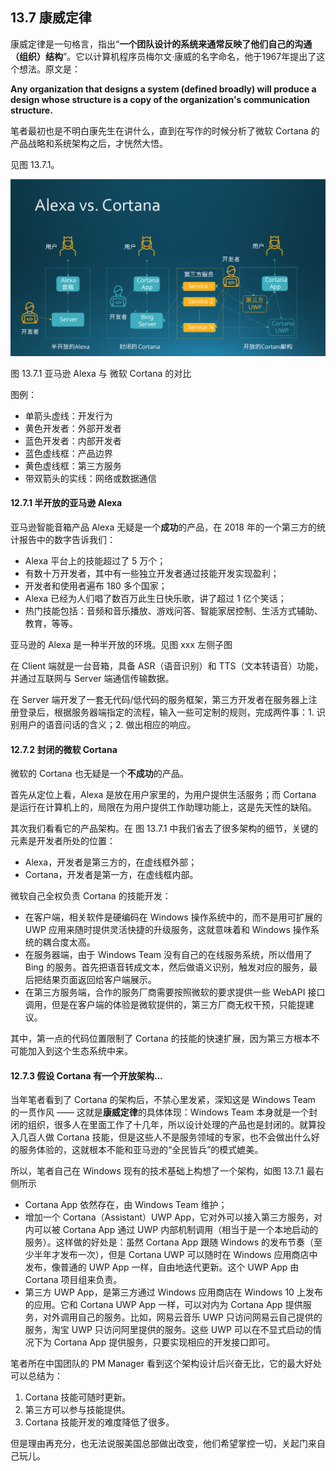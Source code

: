 
## 13.7 康威定律

康威定律是一句格言，指出“**一个团队设计的系统来通常反映了他们自己的沟通（组织）结构**”。它以计算机程序员梅尔文·康威的名字命名，他于1967年提出了这个想法。原文是：

**Any organization that designs a system (defined broadly) will produce a design whose structure is a copy of the organization's communication structure.**

笔者最初也是不明白康先生在讲什么，直到在写作的时候分析了微软 Cortana 的产品战略和系统架构之后，才恍然大悟。

见图 13.7.1。

<img src="img/Slide20.SVG"/>

图 13.7.1 亚马逊 Alexa 与 微软 Cortana 的对比

图例：

- 单箭头虚线：开发行为
- 黄色开发者：外部开发者
- 蓝色开发者：内部开发者
- 蓝色虚线框：产品边界
- 黄色虚线框：第三方服务
- 带双箭头的实线：网络或数据通信

#### 12.7.1 半开放的亚马逊 Alexa

亚马逊智能音箱产品 Alexa 无疑是一个**成功**的产品，在 2018 年的一个第三方的统计报告中的数字告诉我们：

- Alexa 平台上的技能超过了 5 万个；
- 有数十万开发者，其中有一些独立开发者通过技能开发实现盈利；
- 开发者和使用者遍布 180 多个国家；
- Alexa 已经为人们唱了数百万此生日快乐歌，讲了超过 1 亿个笑话；
- 热门技能包括：音频和音乐播放、游戏问答、智能家居控制、生活方式辅助、教育，等等。

亚马逊的 Alexa 是一种半开放的环境。见图 xxx 左侧子图

在 Client 端就是一台音箱，具备 ASR（语音识别）和 TTS（文本转语音）功能，并通过互联网与 Server 端通信传输数据。

在 Server 端开发了一套无代码/低代码的服务框架，第三方开发者在服务器上注册登录后，根据服务器端指定的流程，输入一些可定制的规则，完成两件事：1. 识别用户的语音问话的含义；2. 做出相应的响应。


#### 12.7.2 封闭的微软 Cortana

微软的 Cortana 也无疑是一个**不成功**的产品。

首先从定位上看，Alexa 是放在用户家里的，为用户提供生活服务；而 Cortana 是运行在计算机上的，局限在为用户提供工作助理功能上，这是先天性的缺陷。

其次我们看看它的产品架构。在 图 13.7.1 中我们省去了很多架构的细节，关键的元素是开发者所处的位置：

- Alexa，开发者是第三方的，在虚线框外部；
- Cortana，开发者是第一方，在虚线框内部。

微软自己全权负责 Cortana 的技能开发：

- 在客户端，相关软件是硬编码在 Windows 操作系统中的，而不是用可扩展的 UWP 应用来随时提供灵活快捷的升级服务，这就意味着和 Windows 操作系统的耦合度太高。
- 在服务器端，由于 Windows Team 没有自己的在线服务系统，所以借用了 Bing 的服务。首先把语音转成文本，然后做语义识别，触发对应的服务，最后把结果页面返回给客户端展示。
- 在第三方服务端，合作的服务厂商需要按照微软的要求提供一些 WebAPI 接口调用，但是在客户端的体验是微软提供的，第三方厂商无权干预，只能提建议。

其中，第一点的代码位置限制了 Cortana 的技能的快速扩展，因为第三方根本不可能加入到这个生态系统中来。

#### 12.7.3 假设 Cortana 有一个开放架构...

当年笔者看到了 Cortana 的架构后，不禁心里发紧，深知这是 Windows Team 的一贯作风 —— 这就是**康威定律**的具体体现：Windows Team 本身就是一个封闭的组织，很多人在里面工作了十几年，所以设计处理的产品也是封闭的。就算投入几百人做 Cortana 技能，但是这些人不是服务领域的专家，也不会做出什么好的服务体验的，这就根本不能和亚马逊的“全民皆兵”的模式媲美。



所以，笔者自己在 Windows 现有的技术基础上构想了一个架构，如图 13.7.1 最右侧所示

- Cortana App 依然存在，由 Windows Team 维护；
- 增加一个 Cortana（Assistant）UWP App，它对外可以接入第三方服务，对内可以被 Cortana App 通过 UWP 内部机制调用（相当于是一个本地启动的服务）。这样做的好处是：虽然 Cortana App 跟随 Windows 的发布节奏（至少半年才发布一次），但是 Cortana UWP 可以随时在 Windows 应用商店中发布，像普通的 UWP App 一样，自由地迭代更新。这个 UWP App 由 Cortana 项目组来负责。
- 第三方 UWP App，是第三方通过 Windows 应用商店在 Windows 10 上发布的应用。它和 Cortana UWP App 一样，可以对内为 Cortana App 提供服务，对外调用自己的服务。比如，网易云音乐 UWP 只访问网易云自己提供的服务，淘宝 UWP 只访问阿里提供的服务。这些 UWP 可以在不显式启动的情况下为 Cortana App 提供服务，只要实现相应的开发接口即可。

笔者所在中国团队的 PM Manager 看到这个架构设计后兴奋无比，它的最大好处可以总结为：

1. Cortana 技能可随时更新。
2. 第三方可以参与技能提供。
3. Cortana 技能开发的难度降低了很多。

但是理由再充分，也无法说服美国总部做出改变，他们希望掌控一切，关起门来自己玩儿。

